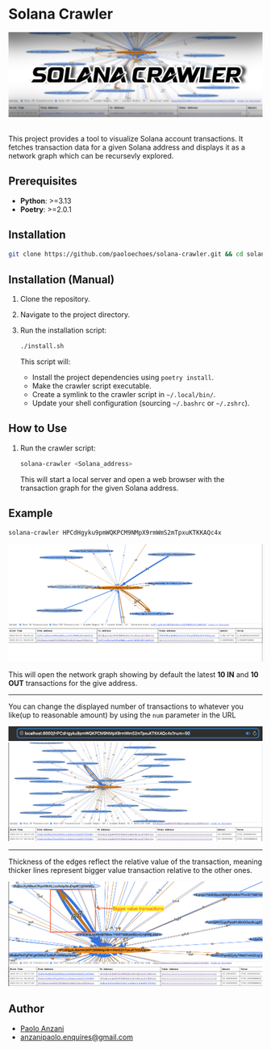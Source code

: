 # Solana Crawler

<img src="./assets/cover.jpg">
<br><br>

This project provides a tool to visualize Solana account transactions. It fetches transaction data for a given Solana address and displays it as a network graph which can be recursevly explored.

## Prerequisites
* **Python**: >=3.13
* **Poetry**: >=2.0.1

## Installation

```bash
git clone https://github.com/paoloechoes/solana-crawler.git && cd solana-crawler && chmod +x ./install && ./install.sh
```

## Installation (Manual)

1.  Clone the repository.
2.  Navigate to the project directory.
3.  Run the installation script:

    ```bash
    ./install.sh
    ```

    This script will:

    * Install the project dependencies using `poetry install`. 
    * Make the crawler script executable. 
    * Create a symlink to the crawler script in `~/.local/bin/`.
    * Update your shell configuration (sourcing `~/.bashrc` or `~/.zshrc`).

## How to Use

1.  Run the crawler script:

    ```bash
    solana-crawler <Solana_address>
    ```

    This will start a local server and open a web browser with the transaction graph for the given Solana address.

## Example

```bash
solana-crawler HPCdHgyku9pmWQKPCM9NMpX9rmWmS2mTpxuKTKKAQc4x
```

<img src="./assets/Screenshot 2025-03-12 at 09.21.21.png">

This will open the network graph showing by default the latest **10 IN** and **10 OUT** transactions for the give address.

---

You can change the displayed number of transactions to whatever you like(up to reasonable amount) by using the `num` parameter in the URL

<img src="./assets/Screenshot 2025-03-12 at 09.27.42.png">
<img src="./assets/Screenshot 2025-03-12 at 09.28.56.png">

---

Thickness of the edges reflect the relative value of the transaction, meaning thicker lines represent bigger value transaction relative to the other ones.

<img src="./assets/Screenshot 2025-03-12 at 09.29.50.png">

## Author
- [Paolo Anzani]("https://x.com/paoloechoes")
- anzanipaolo.enquires@gmail.com